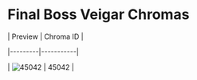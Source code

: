 # Final Boss Veigar Chromas


| Preview | Chroma ID |

|---------|-----------|

| ![45042](https://raw.communitydragon.org/latest/plugins/rcp-be-lol-game-data/global/default/v1/champion-chroma-images/45/45042.png) | 45042 |